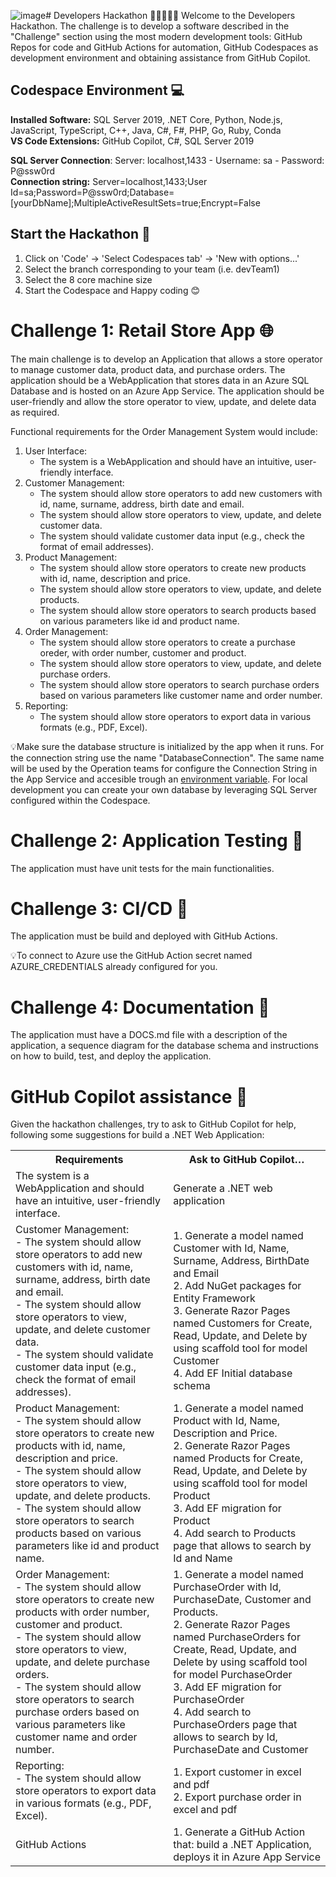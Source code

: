 ![image](https://github.com/Frank802/gh-hackathon-dev/assets/8238828/60a9a2a0-084f-42a4-9a05-2cfa0d2d8804)# Developers Hackathon 👩‍💻👨🏾‍💻
Welcome to the Developers Hackathon. The challenge is to develop a software described in the "Challenge" section using the most modern development tools:  GitHub Repos for code and GitHub Actions for automation, GitHub Codespaces as development environment and obtaining assistance from GitHub Copilot.

## Codespace Environment 💻
**Installed Software:** SQL Server 2019, .NET Core, Python, Node.js, JavaScript, TypeScript, C++, Java, C#, F#,  PHP, Go, Ruby, Conda  
**VS Code Extensions:** GitHub Copilot, C#, SQL Server 2019

**SQL Server Connection**: Server: localhost,1433 - Username: sa - Password: P@ssw0rd  
**Connection string:**  Server=localhost,1433;User Id=sa;Password=P@ssw0rd;Database=[yourDbName];MultipleActiveResultSets=true;Encrypt=False

## Start the Hackathon 🏁
1) Click on 'Code' -> 'Select Codespaces tab' -> 'New with options...' 
2) Select the branch corresponding to your team (i.e. devTeam1)
3) Select the 8 core machine size 
4) Start the Codespace and Happy coding 😊

# Challenge 1: Retail Store App 🌐

The main challenge is to develop an Application that allows a store operator to manage customer data, product data, and purchase orders. The application should be a WebApplication that stores data in an Azure SQL Database and is hosted on an Azure App Service. The application should be user-friendly and allow the store operator to view, update, and delete data as required.

Functional requirements for the Order Management System would include:

1. User Interface:
   - The system is a WebApplication and should have an intuitive, user-friendly interface.
2. Customer Management:
   - The system should allow store operators to add new customers with id, name, surname, address, birth date and email.
   - The system should allow store operators to view, update, and delete customer data.
   - The system should validate customer data input (e.g., check the format of email addresses).
3. Product Management:
   - The system should allow store operators to create new products with id, name, description and price.
   - The system should allow store operators to view, update, and delete products.
   - The system should allow store operators to search products based on various parameters like id and product name.
4. Order Management:
   - The system should allow store operators to create a purchase oreder, with order number, customer and product.
   - The system should allow store operators to view, update, and delete purchase orders.
   - The system should allow store operators to search purchase orders based on various parameters like customer name and order number.
5. Reporting:
   - The system should allow store operators to export data in various formats (e.g., PDF, Excel).

💡Make sure the database structure is initialized by the app when it runs. For the connection string use the name "DatabaseConnection". The same name will be used by the Operation teams for configure the Connection String in the App Service and accesible trough an [environment variable](https://learn.microsoft.com/en-us/azure/app-service/configure-common?tabs=portal#configure-connection-strings). For local development you can create your own database by leveraging SQL Server configured within the Codespace.

# Challenge 2: Application Testing 🧪
The application must have unit tests for the main functionalities.

# Challenge 3: CI/CD 🚀
The application must be build and deployed with GitHub Actions.

💡To connect to Azure use the GitHub Action secret named AZURE_CREDENTIALS already configured for you.

# Challenge 4: Documentation 📝
The application must have a DOCS.md file with a description of the application, a sequence diagram for the database schema and instructions on how to build, test, and deploy the application.

# GitHub Copilot assistance 🤖
Given the hackathon challenges, try to ask to GitHub Copilot for help, following some suggestions for build a .NET Web Application:
<table>
	<tr><th>Requirements</th><th>Ask to GitHub Copilot…</th></tr>
	<tr>
		<td>The system is a WebApplication and should have an intuitive, user-friendly interface.</td>
		<td>Generate a .NET web application</td></tr>
	<tr>
		<td>Customer Management: <br>
		- The system should allow store operators to add new customers with id, name, surname, address, birth date and email. <br>
		- The system should allow store operators to view, update, and delete customer data. <br>
		- The system should validate customer data input (e.g., check the format of email addresses). <br>
		</td>
		<td>
		1. Generate a model named Customer with Id, Name, Surname, Address, BirthDate and Email <br>
		2. Add NuGet packages for Entity Framework  <br>
		3. Generate Razor Pages named Customers for Create, Read, Update, and Delete by using scaffold tool for model Customer  <br>
		4. Add EF Initial database schema  <br>
		</td>
	</tr>
	<tr>
		<td>Product Management: <br>
		- The system should allow store operators to create new products with id, name, description and price. <br>
		- The system should allow store operators to view, update, and delete products. <br>
		- The system should allow store operators to search products based on various parameters like id and product name. <br>
		</td>
		<td>
		1. Generate a model named Product with Id, Name, Description and Price.<br>
		2. Generate Razor Pages named Products for Create, Read, Update, and Delete by using scaffold tool for model Product <br>
		3. Add EF migration for Product <br>
		4. Add search to Products page that allows to search by Id and Name <br>
		</td>
	</tr>
	<tr>
		<td>Order Management: <br>
		- The system should allow store operators to create new products with order number, customer and product. <br>
		- The system should allow store operators to view, update, and delete purchase orders. <br>
		- The system should allow store operators to search purchase orders based on various parameters like customer name and order number. <br>
		</td>
		<td>
		1. Generate a model named PurchaseOrder with Id, PurchaseDate, Customer and Products.<br>
		2. Generate Razor Pages named PurchaseOrders for Create, Read, Update, and Delete by using scaffold tool for model PurchaseOrder <br>
		3. Add EF migration for PurchaseOrder <br>
		4. Add search to PurchaseOrders page that allows to search by Id, PurchaseDate and Customer <br>
		</td>
	</tr>
	<tr>
		<td>
		Reporting: <br>
		- The system should allow store operators to export data in various formats (e.g., PDF, Excel). 
		</td>
		<td>
		1. Export customer in excel and pdf<br>
		2. Export purchase order in excel and pdf
		</td>
	</tr>
	 <tr>
		<td>
		    GitHub Actions
		</td>
		<td>
		1. Generate a GitHub Action that: build a .NET Application, deploys it in Azure App Service
		</td>
	</tr>
</table>
